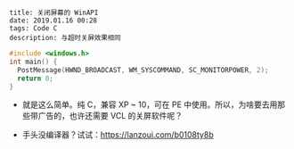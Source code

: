 ```
title: 关闭屏幕的 WinAPI
date: 2019.01.16 00:28
tags: Code C
description: 与超时关屏效果相同
```

```c
#include <windows.h>
int main() {
  PostMessage(HWND_BROADCAST, WM_SYSCOMMAND, SC_MONITORPOWER, 2);
  return 0;
}
```

- 就是这么简单。纯 C，兼容 XP ~ 10，可在 PE 中使用。所以，为啥要去用那些带广告的，也许还需要 VCL 的关屏软件呢？

- 手头没编译器？试试：<https://lanzoui.com/b0108ty8b>
